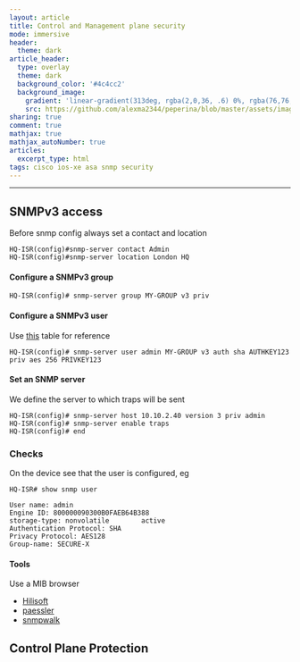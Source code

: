 ```yaml
---
layout: article
title: Control and Management plane security
mode: immersive
header:
  theme: dark
article_header:
  type: overlay
  theme: dark
  background_color: '#4c4cc2'
  background_image:
    gradient: 'linear-gradient(313deg, rgba(2,0,36, .6) 0%, rgba(76,76,194, .6) 47%, rgba(0,212,255, .6) 100%)'
    src: https://github.com/alexma2344/peperina/blob/master/assets/images/rainbows.jpg?raw=true"
sharing: true
comment: true
mathjax: true
mathjax_autoNumber: true
articles:
  excerpt_type: html
tags: cisco ios-xe asa snmp security
---
```


<!--more-->

---

## SNMPv3 access

Before snmp config always set a contact and location

	HQ-ISR(config)#snmp-server contact Admin
	HQ-ISR(config)#snmp-server location London HQ

#### Configure a SNMPv3 group

	HQ-ISR(config)# snmp-server group MY-GROUP v3 priv

#### Configure a SNMPv3 user

Use [this](https://github.com/alexma2344/peperina/tree/master/docs/assets/snmpv3-template) table for reference


	HQ-ISR(config)# snmp-server user admin MY-GROUP v3 auth sha AUTHKEY123 priv aes 256 PRIVKEY123

#### Set an SNMP server

We define the server to which traps will be sent

	HQ-ISR(config)# snmp-server host 10.10.2.40 version 3 priv admin
	HQ-ISR(config)# snmp-server enable traps 
	HQ-ISR(config)# end

### Checks

On the device see that the user is configured, eg

	HQ-ISR# show snmp user
	
	User name: admin
	Engine ID: 800000090300B0FAEB64B388
	storage-type: nonvolatile        active
	Authentication Protocol: SHA
	Privacy Protocol: AES128
	Group-name: SECURE-X

#### Tools

Use a MIB browser
- [Hilisoft](https://download.cnet.com/HiliSoft-MIB-Browser/3000-2651_4-10698289.html) 
- [paessler](https://www.paessler.com/tools/snmptester)
- [snmpwalk](https://linux.die.net/man/1/snmpwalk)


## Control Plane Protection